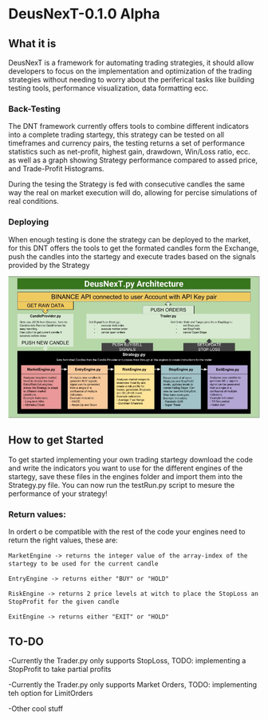# DeusNexT-0.1.0 Alpha

## What it is
DeusNexT is a framework for automating trading strategies, it should allow developers to focus on the implementation and optimization of the trading strategies without needing to worry about the periferical tasks like building testing tools, performance visualization, data formatting ecc.

### Back-Testing
The DNT framework currently offers tools to combine different indicators into a complete trading startegy, this strategy can be tested on all timeframes and currency pairs, the testing returns a set of performance statistics such as net-profit, highest gain, drawdown, Win/Loss ratio, ecc. as well as a graph showing Strategy performance compared to assed price, and Trade-Profit Histograms.

During the tesing the Strategy is fed with consecutive candles the same way the real on market execution will do, allowing for percise simulations of real conditions.

### Deploying
When enough testing is done the strategy can be deployed to the market, for this DNT offers the tools to get the formated candles form the Exchange, push the candles into the startegy and execute trades based on the signals provided by the Strategy

![DNT Architecture](https://github.com/AleBuser/DeusNexT-0.1.0/blob/master/DNT-Architecture.jpg)

## How to get Started
To get started implementing your own trading startegy download the code and write the indicators you want to use for the different engines of the startegy, save these files in the engines folder and import them into the Strategy.py file. 
You can now run the testRun.py script to mesure the performance of your strategy!

### Return values:
In ordert o be compatible with the rest of the code your engines need to return the right values, these are:
```
MarketEngine -> returns the integer value of the array-index of the startegy to be used for the current candle
```
```
EntryEngine -> returns either "BUY" or "HOLD"
```
```
RiskEngine -> returns 2 price levels at witch to place the StopLoss an StopProfit for the given candle
```
```
ExitEngine -> returns either "EXIT" or "HOLD"
```

## TO-DO
-Currently the Trader.py only supports StopLoss, TODO: implementing a StopProfit to take partial profits

-Currently the Trader.py only supports Market Orders, TODO: implementing teh option for LimitOrders

-Other cool stuff
